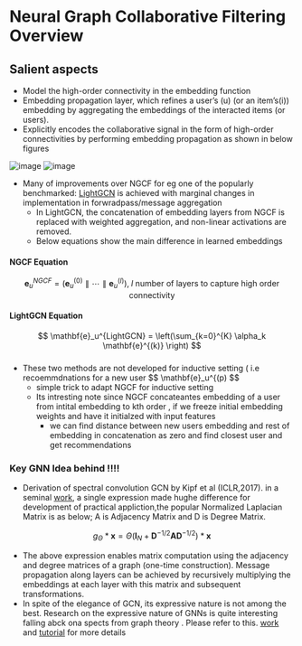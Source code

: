 # Neural Graph Collaborative Filtering Overview
## Salient aspects
- Model the high-order connectivity in the embedding function
- Embedding propagation layer, which refines a user’s (u) (or an item’s(i)) embedding by aggregating the embeddings of the interacted items (or users).
- Explicitly encodes the collaborative signal in the form of high-order connectivities by performing embedding propagation as shown in below figures
  
![image](https://github.com/SankarshU/Graph-Machine-Learning/assets/44226862/ec67e516-5638-4233-aa37-67515d110868) ![image](https://github.com/SankarshU/Graph-Machine-Learning/assets/44226862/3fb35a0f-1b3d-44dc-8afa-6ce10308c690)


 
- Many of improvements over NGCF for eg one of the popularly benchmarked: [LightGCN](https://arxiv.org/pdf/2002.02126) is  achieved with marginal changes in implementation in forwradpass/message aggregation
  - In LightGCN, the concatenation of embedding layers from NGCF is replaced with weighted aggregation, and non-linear activations are removed.
  - Below equations show the main difference in learned embeddings
  
#### NGCF Equation

$$
\mathbf{e}_u^{NGCF} = \left( \mathbf{e}_u^{(0)} \parallel \cdots \parallel \mathbf{e}_u^{(l)} \right), \; l \text{ number of layers to capture high order connectivity}
$$

#### LightGCN Equation

$$ 
\mathbf{e}_u^{LightGCN} = \left(\sum_{k=0}^{K} \alpha_k \mathbf{e}^{(k)} \right) 
$$

### 
- These two methods are not developed for inductive setting ( i.e recoemmdnations for  a new user $$ \mathbf{e}_u^{(p) $$
    - simple trick to adapt NGCF for inductive setting
    - Its intresting note since NGCF concateantes embedding of a user from  intital embedding to kth order , if we freeze initial embedding weights and have it initialzed with input features
      -  we can find distance between new users embedding and rest of embedding in concatenation as zero and find closest user and get recommendations
 
### Key GNN Idea behind !!!!
- Derivation of spectral convolution GCN by Kipf et al (ICLR,2017). in a seminal [work](https://arxiv.org/abs/1609.02907), a single expression made hughe difference for development of practical appliction,the popular Normalized Laplacian Matrix is as below; A  is Adjacency Matrix and D is Degree Matrix.

$$
g_{\Theta} \ast \mathbf{x} = \Theta \left( \mathbf{I}_N + \mathbf{D}^{-1/2} \mathbf{A} \mathbf{D}^{-1/2} \right) \ast \mathbf{x}
$$ 
- The above expression enables matrix computation using the adjacency and degree matrices of a graph (one-time construction). Message propagation along layers can be achieved by recursively multiplying the embeddings at each layer with this matrix and subsequent transformations.
- In spite of the elegance of GCN, its expressive nature is not among the best. Research on the expressive nature of GNNs is quite interesting falling abck ona spects from graph theory . Please refer to this.
 [work](https://drive.google.com/file/d/1sR4rDMjRf_WcyPM6IfYiQHnaYw4a0bsq/view) and [tutorial](https://www.youtube.com/watch?v=ASQYjbUBYzs&list=PL2iNJC54likoqgKwpFnbBik8Im1sZ27Hm&index=7 ) for more details 


